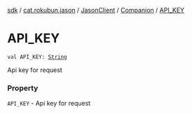 [sdk](../../../index.md) / [cat.rokubun.jason](../../index.md) / [JasonClient](../index.md) / [Companion](index.md) / [API_KEY](./-a-p-i_-k-e-y.md)

# API_KEY

`val API_KEY: `[`String`](https://kotlinlang.org/api/latest/jvm/stdlib/kotlin/-string/index.html)

Api key for request

### Property

`API_KEY` - Api key for request